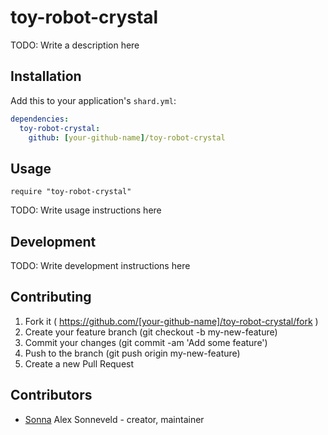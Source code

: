# toy-robot-crystal

TODO: Write a description here

## Installation

Add this to your application's `shard.yml`:

```yaml
dependencies:
  toy-robot-crystal:
    github: [your-github-name]/toy-robot-crystal
```

## Usage

```crystal
require "toy-robot-crystal"
```

TODO: Write usage instructions here

## Development

TODO: Write development instructions here

## Contributing

1. Fork it ( https://github.com/[your-github-name]/toy-robot-crystal/fork )
2. Create your feature branch (git checkout -b my-new-feature)
3. Commit your changes (git commit -am 'Add some feature')
4. Push to the branch (git push origin my-new-feature)
5. Create a new Pull Request

## Contributors

- [Sonna](https://github.com/Sonna) Alex Sonneveld - creator, maintainer
